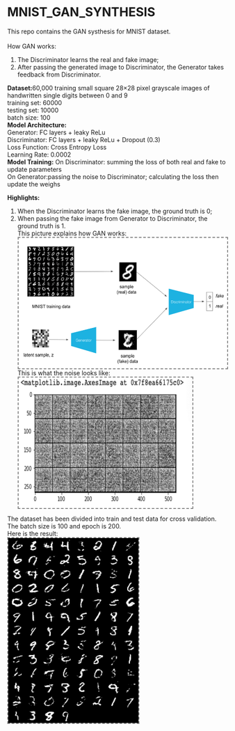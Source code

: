 # MNIST_GAN_SYNTHESIS
This repo contains the GAN systhesis for MNIST dataset. <br>
<br>How GAN works:<br>
1. The Discriminator learns the real and fake image; <br>
2. After passing the generated image to Discriminator, the Generator takes feedback from Discriminator. <br>

<b>Dataset:</b>60,000 training small square 28×28 pixel grayscale images of handwritten single digits between 0 and 9 <br>
           training set: 60000<br>
           testing set: 10000<br>
           batch size: 100 <br>
<b>Model Architecture:</b> <br>
Generator: FC layers + leaky ReLu <br>
Discriminator: FC layers + leaky ReLu + Dropout (0.3) <br>
Loss Function: Cross Entropy Loss <br>
Learning Rate: 0.0002 <br>
<b>Model Training:</b>
On Discriminator: summing the loss of both real and fake to update parameters<br>
On Generator:passing the noise to Discriminator; calculating the loss then update the weighs<br>

<b> Highlights: </b><br>
1. When the Discriminator learns the fake image, the ground truth is 0;<br>
2. When passing the fake image from Generator to Discriminator, the ground truth is 1. <br>
This picture explains how GAN works:<br>
<img align='center' style="border-color:gray;border-width:2px;border-style:dashed"  src="GAN.png" width = "500px" height="300px" ></img><br>
This is what the noise looks like:<br>
<img align='center' style="border-color:gray;border-width:2px;border-style:dashed"  src="noise.png" width = "400px" height="300px" ></img>

The dataset has been divided into train and test data for cross validation. The batch size is 100 and epoch is 200. <br>
Here is the result:<br>
<img align='center' style="border-color:gray;border-width:2px;border-style:dashed"  src="sample_.png" width = "300px" height="425px" ></img>
